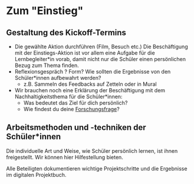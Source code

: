 # Zum "Einstieg"

## Gestaltung des Kickoff-Termins

* Die gewählte Aktion durchführen \(Film, Besuch etc.\) Die Beschäftigung mit der Einstiegs-Aktion ist vor allem eine Aufgabe für die Lernbegleiter\*in vorab, damit nicht nur die Schüler einen persönlichen Bezug zum Thema finden.
* Reflexionsgespräch ? Form? Wie sollten die Ergebnisse von den Schüler*innen aufbewahrt werden?
  * z.B. Sammeln des Feedbacks auf Zetteln oder in Mural
* Wir brauchen noch eine Erklärung der Beschäftigung mit dem Nachhaltigkeitsthema für die Schüler*innen: 
  * Was bedeutet das Ziel für dich persönlich? 
  * Wie findest du deine [Forschungsfrage](../../wiki/definitionen/forschungsfrage.md)?

## Arbeitsmethoden und -techniken der Schüler\*innen

Die individuelle Art und Weise, wie Schüler persönlich lernen, ist ihnen freigestellt. Wir können hier Hilfestellung bieten.

Alle Beteiligten dokumentieren wichtige Projektschritte und die Ergebnisse im digitalen Projektbuch.





